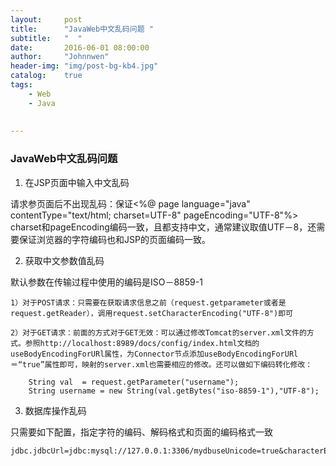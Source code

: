 ```yaml
---
layout:     post
title:      "JavaWeb中文乱码问题 "
subtitle:   "  "
date:       2016-06-01 08:00:00
author:     "Johnnwen"
header-img: "img/post-bg-kb4.jpg"
catalog:    true
tags:
    - Web
    - Java
  
    
---
```



### JavaWeb中文乱码问题

1. 在JSP页面中输入中文乱码

请求参页面后不出现乱码：保证<%@ page language="java" contentType="text/html; charset=UTF-8" pageEncoding="UTF-8"%> charset和pageEncoding编码一致，且都支持中文，通常建议取值UTF－8，还需要保证浏览器的字符编码也和JSP的页面编码一致。

2. 获取中文参数值乱码

默认参数在传输过程中使用的编码是ISO－8859-1

	1）对于POST请求：只需要在获取请求信息之前（request.getparameter或者是request.getReader），调用request.setCharacterEncoding("UTF-8")即可
	
	2）对于GET请求：前面的方式对于GET无效：可以通过修改Tomcat的server.xml文件的方式。参照http://localhost:8989/docs/config/index.html文档的useBodyEncodingForURl属性，为Connector节点添加useBodyEncodingForURl＝“true”属性即可，映射的server.xml也需要相应的修改。还可以做如下编码转化修改：
	
		String val  = request.getParameter("username");
		String username = new String(val.getBytes("iso-8859-1"),"UTF-8"); 
		
		
3.  数据库操作乱码

只需要如下配置，指定字符的编码、解码格式和页面的编码格式一致

	jdbc.jdbcUrl=jdbc:mysql://127.0.0.1:3306/mydbuseUnicode=true&characterEncoding=utf8
		





